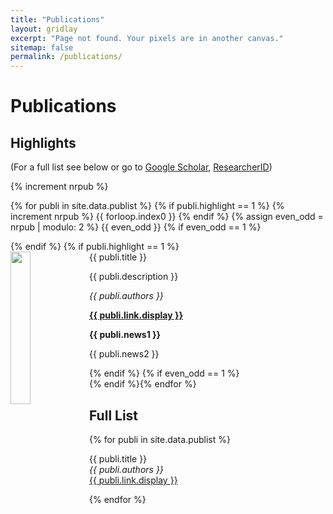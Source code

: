 ```yaml
---
title: "Publications"
layout: gridlay
excerpt: "Page not found. Your pixels are in another canvas."
sitemap: false
permalink: /publications/
---
```


# Publications



## Highlights

(For a full list see below or go to <a href="https://scholar.google.ch/citations?user=TqxYWZsAAAAJ">Google Scholar</a>, <a href="https://www.researcherid.com/rid/D-7763-2012">ResearcherID</a>)

  {% increment nrpub %}


{% for publi in site.data.publist %}
{% if publi.highlight == 1 %}
  {% increment nrpub %}
  {{ forloop.index0 }}
{% endif %}
{% assign even_odd = nrpub | modulo: 2 %}
{{ even_odd }}
{% if even_odd == 1 %}
<div class="row">
{% endif %}
{% if publi.highlight == 1 %}
<div class="col-sm-6 clearfix">
 <div class="well">
  <pubtit>{{ publi.title }}</pubtit>
  <img src="/images/pubpic/{{ publi.image }}" class="img-responsive" width="25%" style="float: left" />
  <p>{{ publi.description }}</p>
  <p><em>{{ publi.authors }}</em></p>
  <p><strong><a href="{{ publi.link.url }}">{{ publi.link.display }}</a></strong></p>
  <p class="text-danger"><strong> {{ publi.news1 }}</strong></p>
  <p> {{ publi.news2 }}</p>
 </div>
</div>
{% endif %}
{% if even_odd == 1 %}
</div>
{% endif %}{% endfor %}

## Full List

{% for publi in site.data.publist %}

  {{ publi.title }} <br />
  <em>{{ publi.authors }} </em><br /><a href="{{ publi.link.url }}">{{ publi.link.display }}</a>

{% endfor %}